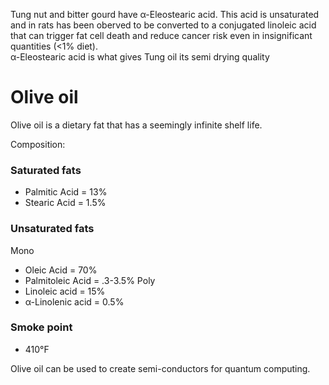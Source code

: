Tung nut and bitter gourd have α-Eleostearic acid.  This acid is unsaturated and in rats has been oberved to be converted to a conjugated linoleic acid that can trigger fat cell death and reduce cancer risk even in insignificant quantities (<1% diet).  
α-Eleostearic acid is what gives Tung oil its semi drying quality  

# Olive oil
Olive oil is a dietary fat that has a seemingly infinite shelf life.  

Composition:
### Saturated fats
 - Palmitic Acid = 13%
 - Stearic Acid = 1.5%
### Unsaturated fats
 Mono
 - Oleic Acid = 70%
 - Palmitoleic Acid = .3-3.5%
 Poly
 - Linoleic acid = 15%
 - α-Linolenic acid = 0.5%
### Smoke point
 - 410°F

Olive oil can be used to create semi-conductors for quantum computing.



